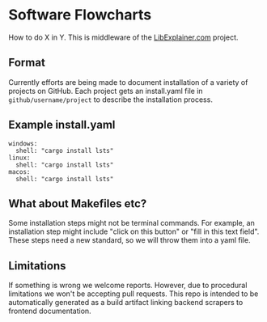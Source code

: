 # Software Flowcharts

How to do X in Y. This is middleware of the [LibExplainer.com](https://www.libexplainer.com) project.

## Format

Currently efforts are being made to document installation of a variety of projects on GitHub.
Each project gets an install.yaml file in `github/username/project` to describe the installation process.

## Example install.yaml

```
windows:
  shell: "cargo install lsts"
linux:
  shell: "cargo install lsts"
macos:
  shell: "cargo install lsts"
```

## What about Makefiles etc?

Some installation steps might not be terminal commands.
For example, an installation step might include "click on this button" or "fill in this text field".
These steps need a new standard, so we will throw them into a yaml file.

## Limitations

If something is wrong we welcome reports. However, due to procedural limitations we won't be accepting pull requests.
This repo is intended to be automatically generated as a build artifact linking backend scrapers to frontend documentation.
